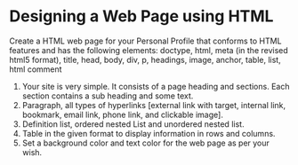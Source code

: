 # Designing a Web Page using HTML

Create a HTML web page for your Personal Profile that conforms to HTML
features and has the following elements: doctype, html, meta (in the revised html5
format), title, head, body, div, p, headings, image, anchor, table, list, html comment
1. Your site is very simple. It consists of a page heading and sections. Each section
contains a sub heading and some text.
2. Paragraph, all types of hyperlinks [external link with target, internal link,
bookmark, email link, phone link, and clickable image].
3. Definition list, ordered nested List and unordered nested list.
4. Table in the given format to display information in rows and columns.
5. Set a background color and text color for the web page as per your wish.

